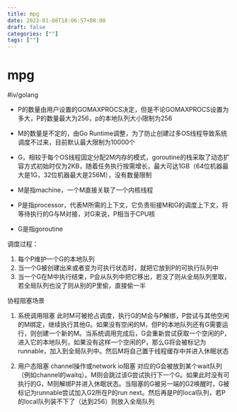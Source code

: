 ```yaml
---
title: mpg
date: 2023-01-08T18:06:57+08:00
draft: false
categories: [""]
tags: [""]
---
```


# mpg
#iv/golang

- P的数量由用户设置的GOMAXPROCS决定，但是不论GOMAXPROCS设置为多大，P的数量最大为256，p的本地队列大小限制为256
- M的数量是不定的，由Go Runtime调整，为了防止创建过多OS线程导致系统调度不过来，目前默认最大限制为10000个
- G，相较于每个OS线程固定分配2M内存的模式，goroutine的栈采取了动态扩容方式初始时仅为2KB，随着任务执行按需增长，最大可达1GB（64位机器最大是1G，32位机器最大是256M），没有数量限制

- M是指machine，一个M直接关联了一个内核线程
- P是指processor，代表M所需的上下文，它负责衔接M和G的调度上下文，将等待执行的G与M对接，对G来说，P相当于CPU核
- G是指goroutine

调度过程：
1. 每个P维护一个G的本地队列
2. 当一个G被创建出来或者变为可执行状态时，就把它放到P的可执行队列中
3. 当一个G在M中执行结束，P会从队列中把它移出，若没了则从全局队列里取，若全局队列也没了则从别的P里偷，直接偷一半

协程阻塞场景
1. 系统调用阻塞
此时M可被抢占调度，执行G的M会与P解绑，P尝试与其他空闲的M绑定，继续执行其他G。如果没有空闲的M，但P的本地队列还有G需要运行，则创建一个新的M。当系统调用完成后，G会重新尝试获取一个空闲的P，进入它的本地队列，如果没有这样一个空闲的P，那么G将会被标记为runnable，加入到全局队列中。然后M将自己置于线程缓存中并进入休眠状态

2. 用户态阻塞
channel操作或network io阻塞
对应的G会被放到某个wait队列（例如channel的waitq）。M则会跳过该G尝试执行下一个G。如果此时没有可执行的G，M则解绑P并进入休眠状态。当阻塞的G被另一端的G2唤醒时，G被标记为runnable尝试加入G2所在P的run next。然后再是P的local队列，若P的local队列装不下了（达到256）则放入全局队列